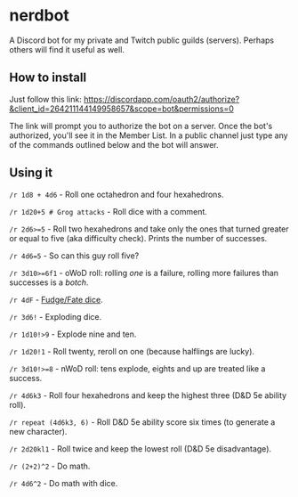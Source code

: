 # nerdbot
A Discord bot for my private and Twitch public guilds (servers). Perhaps others will find it useful as well.

## How to install

Just follow this link:
https://discordapp.com/oauth2/authorize?&client_id=264211144149958657&scope=bot&permissions=0

The link will prompt you to authorize the bot on a server. Once the bot's authorized, you'll see it in the Member List. In a public channel just type any of the commands outlined below and the bot will answer.

## Using it

`/r 1d8 + 4d6` - Roll one octahedron and four hexahedrons.

`/r 1d20+5 # Grog attacks` - Roll dice with a comment.

`/r 2d6>=5` - Roll two hexahedrons and take only the ones that turned greater or equal to five (aka difficulty check). Prints the number of successes.

`/r 4d6=5` - So can this guy roll five?

`/r 3d10>=6f1` - oWoD roll: rolling *one* is a failure, rolling more failures than successes is a *botch*.

`/r 4dF` - [Fudge/Fate dice](http://rpg.stackexchange.com/questions/1765/what-game-circumstance-uses-fudge-dice).

`/r 3d6!` - Exploding dice.

`/r 1d10!>9` - Explode nine and ten.

`/r 1d20!1` - Roll twenty, reroll on one (because halflings are lucky).

`/r 3d10!>=8` - nWoD roll: tens explode, eights and up are treated like a success.

`/r 4d6k3` - Roll four hexahedrons and keep the highest three (D&D 5e ability roll).

`/r repeat (4d6k3, 6)` - Roll D&D 5e ability score six times (to generate a new character).

`/r 2d20kl1` - Roll twice and keep the lowest roll (D&D 5e disadvantage).

`/r (2+2)^2` - Do math.

`/r 4d6^2` - Do math with dice.

